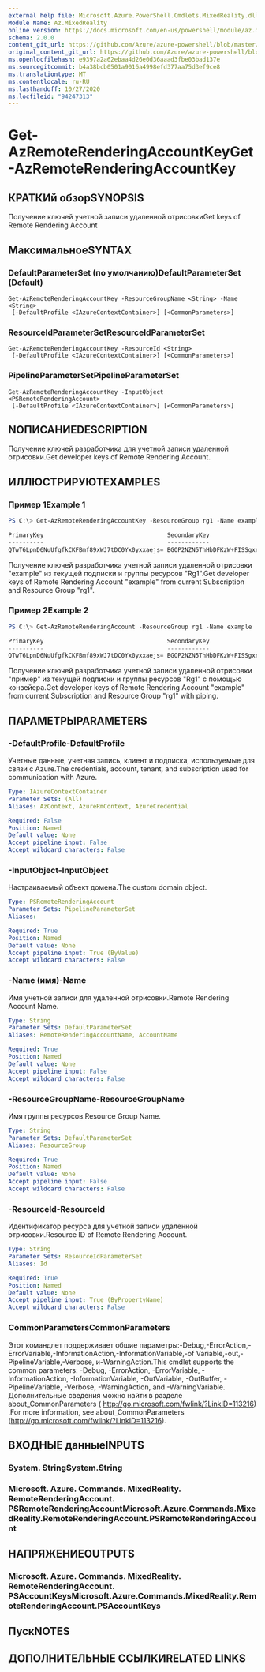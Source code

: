```yaml
---
external help file: Microsoft.Azure.PowerShell.Cmdlets.MixedReality.dll-Help.xml
Module Name: Az.MixedReality
online version: https://docs.microsoft.com/en-us/powershell/module/az.mixedreality/get-azremoterenderingaccountkey
schema: 2.0.0
content_git_url: https://github.com/Azure/azure-powershell/blob/master/src/MixedReality/MixedReality/help/Get-AzRemoteRenderingAccountKey.md
original_content_git_url: https://github.com/Azure/azure-powershell/blob/master/src/MixedReality/MixedReality/help/Get-AzRemoteRenderingAccountKey.md
ms.openlocfilehash: e9397a2a62ebaa4d26e0d36aaad3fbe03bad137e
ms.sourcegitcommit: b4a38bcb0501a9016a4998efd377aa75d3ef9ce8
ms.translationtype: MT
ms.contentlocale: ru-RU
ms.lasthandoff: 10/27/2020
ms.locfileid: "94247313"
---
```

# <span data-ttu-id="09c29-101">Get-AzRemoteRenderingAccountKey</span><span class="sxs-lookup"><span data-stu-id="09c29-101">Get-AzRemoteRenderingAccountKey</span></span>

## <span data-ttu-id="09c29-102">КРАТКИй обзор</span><span class="sxs-lookup"><span data-stu-id="09c29-102">SYNOPSIS</span></span>
<span data-ttu-id="09c29-103">Получение ключей учетной записи удаленной отрисовки</span><span class="sxs-lookup"><span data-stu-id="09c29-103">Get keys of Remote Rendering Account</span></span>

## <span data-ttu-id="09c29-104">Максимальное</span><span class="sxs-lookup"><span data-stu-id="09c29-104">SYNTAX</span></span>

### <span data-ttu-id="09c29-105">DefaultParameterSet (по умолчанию)</span><span class="sxs-lookup"><span data-stu-id="09c29-105">DefaultParameterSet (Default)</span></span>
```
Get-AzRemoteRenderingAccountKey -ResourceGroupName <String> -Name <String>
 [-DefaultProfile <IAzureContextContainer>] [<CommonParameters>]
```

### <span data-ttu-id="09c29-106">ResourceIdParameterSet</span><span class="sxs-lookup"><span data-stu-id="09c29-106">ResourceIdParameterSet</span></span>
```
Get-AzRemoteRenderingAccountKey -ResourceId <String>
 [-DefaultProfile <IAzureContextContainer>] [<CommonParameters>]
```

### <span data-ttu-id="09c29-107">PipelineParameterSet</span><span class="sxs-lookup"><span data-stu-id="09c29-107">PipelineParameterSet</span></span>
```
Get-AzRemoteRenderingAccountKey -InputObject <PSRemoteRenderingAccount>
 [-DefaultProfile <IAzureContextContainer>] [<CommonParameters>]
```

## <span data-ttu-id="09c29-108">NОПИСАНИЕ</span><span class="sxs-lookup"><span data-stu-id="09c29-108">DESCRIPTION</span></span>
<span data-ttu-id="09c29-109">Получение ключей разработчика для учетной записи удаленной отрисовки.</span><span class="sxs-lookup"><span data-stu-id="09c29-109">Get developer keys of Remote Rendering Account.</span></span>

## <span data-ttu-id="09c29-110">ИЛЛЮСТРИРУЮТ</span><span class="sxs-lookup"><span data-stu-id="09c29-110">EXAMPLES</span></span>

### <span data-ttu-id="09c29-111">Пример 1</span><span class="sxs-lookup"><span data-stu-id="09c29-111">Example 1</span></span>
```powershell
PS C:\> Get-AzRemoteRenderingAccountKey -ResourceGroup rg1 -Name example

PrimaryKey                                   SecondaryKey
----------                                   ------------
QTwT6LpnD6NuUfgfkCKFBmf89xWJ7tDC0Yx0yxxaejs= BGOP2NZN5ThHbDFKzW+FISSgxnnBqCPKpTsixAxkvXk=
```

<span data-ttu-id="09c29-112">Получение ключей разработчика учетной записи удаленной отрисовки "example" из текущей подписки и группы ресурсов "Rg1".</span><span class="sxs-lookup"><span data-stu-id="09c29-112">Get developer keys of Remote Rendering Account "example" from current Subscription and Resource Group "rg1".</span></span>

### <span data-ttu-id="09c29-113">Пример 2</span><span class="sxs-lookup"><span data-stu-id="09c29-113">Example 2</span></span>
```powershell
PS C:\> Get-AzRemoteRenderingAccount -ResourceGroup rg1 -Name example | Get-AzRemoteRenderingAccountKey 

PrimaryKey                                   SecondaryKey
----------                                   ------------
QTwT6LpnD6NuUfgfkCKFBmf89xWJ7tDC0Yx0yxxaejs= BGOP2NZN5ThHbDFKzW+FISSgxnnBqCPKpTsixAxkvXk=
```

<span data-ttu-id="09c29-114">Получение ключей разработчика учетной записи удаленной отрисовки "пример" из текущей подписки и группы ресурсов "Rg1" с помощью конвейера.</span><span class="sxs-lookup"><span data-stu-id="09c29-114">Get developer keys of Remote Rendering Account "example" from current Subscription and Resource Group "rg1" with piping.</span></span>

## <span data-ttu-id="09c29-115">ПАРАМЕТРЫ</span><span class="sxs-lookup"><span data-stu-id="09c29-115">PARAMETERS</span></span>

### <span data-ttu-id="09c29-116">-DefaultProfile</span><span class="sxs-lookup"><span data-stu-id="09c29-116">-DefaultProfile</span></span>
<span data-ttu-id="09c29-117">Учетные данные, учетная запись, клиент и подписка, используемые для связи с Azure.</span><span class="sxs-lookup"><span data-stu-id="09c29-117">The credentials, account, tenant, and subscription used for communication with Azure.</span></span>

```yaml
Type: IAzureContextContainer
Parameter Sets: (All)
Aliases: AzContext, AzureRmContext, AzureCredential

Required: False
Position: Named
Default value: None
Accept pipeline input: False
Accept wildcard characters: False
```

### <span data-ttu-id="09c29-118">-InputObject</span><span class="sxs-lookup"><span data-stu-id="09c29-118">-InputObject</span></span>
<span data-ttu-id="09c29-119">Настраиваемый объект домена.</span><span class="sxs-lookup"><span data-stu-id="09c29-119">The custom domain object.</span></span>

```yaml
Type: PSRemoteRenderingAccount
Parameter Sets: PipelineParameterSet
Aliases:

Required: True
Position: Named
Default value: None
Accept pipeline input: True (ByValue)
Accept wildcard characters: False
```

### <span data-ttu-id="09c29-120">-Name (имя)</span><span class="sxs-lookup"><span data-stu-id="09c29-120">-Name</span></span>
<span data-ttu-id="09c29-121">Имя учетной записи для удаленной отрисовки.</span><span class="sxs-lookup"><span data-stu-id="09c29-121">Remote Rendering Account Name.</span></span>

```yaml
Type: String
Parameter Sets: DefaultParameterSet
Aliases: RemoteRenderingAccountName, AccountName

Required: True
Position: Named
Default value: None
Accept pipeline input: False
Accept wildcard characters: False
```

### <span data-ttu-id="09c29-122">-ResourceGroupName</span><span class="sxs-lookup"><span data-stu-id="09c29-122">-ResourceGroupName</span></span>
<span data-ttu-id="09c29-123">Имя группы ресурсов.</span><span class="sxs-lookup"><span data-stu-id="09c29-123">Resource Group Name.</span></span>

```yaml
Type: String
Parameter Sets: DefaultParameterSet
Aliases: ResourceGroup

Required: True
Position: Named
Default value: None
Accept pipeline input: False
Accept wildcard characters: False
```

### <span data-ttu-id="09c29-124">-ResourceId</span><span class="sxs-lookup"><span data-stu-id="09c29-124">-ResourceId</span></span>
<span data-ttu-id="09c29-125">Идентификатор ресурса для учетной записи удаленной отрисовки.</span><span class="sxs-lookup"><span data-stu-id="09c29-125">Resource ID of Remote Rendering Account.</span></span>

```yaml
Type: String
Parameter Sets: ResourceIdParameterSet
Aliases: Id

Required: True
Position: Named
Default value: None
Accept pipeline input: True (ByPropertyName)
Accept wildcard characters: False
```

### <span data-ttu-id="09c29-126">CommonParameters</span><span class="sxs-lookup"><span data-stu-id="09c29-126">CommonParameters</span></span>
<span data-ttu-id="09c29-127">Этот командлет поддерживает общие параметры:-Debug,-ErrorAction,-ErrorVariable,-InformationAction,-InformationVariable,-of Variable,-out,-PipelineVariable,-Verbose, и-WarningAction.</span><span class="sxs-lookup"><span data-stu-id="09c29-127">This cmdlet supports the common parameters: -Debug, -ErrorAction, -ErrorVariable, -InformationAction, -InformationVariable, -OutVariable, -OutBuffer, -PipelineVariable, -Verbose, -WarningAction, and -WarningVariable.</span></span>
<span data-ttu-id="09c29-128">Дополнительные сведения можно найти в разделе about_CommonParameters ( http://go.microsoft.com/fwlink/?LinkID=113216) .</span><span class="sxs-lookup"><span data-stu-id="09c29-128">For more information, see about_CommonParameters (http://go.microsoft.com/fwlink/?LinkID=113216).</span></span>

## <span data-ttu-id="09c29-129">ВХОДНЫЕ данные</span><span class="sxs-lookup"><span data-stu-id="09c29-129">INPUTS</span></span>

### <span data-ttu-id="09c29-130">System. String</span><span class="sxs-lookup"><span data-stu-id="09c29-130">System.String</span></span>

### <span data-ttu-id="09c29-131">Microsoft. Azure. Commands. MixedReality. RemoteRenderingAccount. PSRemoteRenderingAccount</span><span class="sxs-lookup"><span data-stu-id="09c29-131">Microsoft.Azure.Commands.MixedReality.RemoteRenderingAccount.PSRemoteRenderingAccount</span></span>

## <span data-ttu-id="09c29-132">НАПРЯЖЕНИЕ</span><span class="sxs-lookup"><span data-stu-id="09c29-132">OUTPUTS</span></span>

### <span data-ttu-id="09c29-133">Microsoft. Azure. Commands. MixedReality. RemoteRenderingAccount. PSAccountKeys</span><span class="sxs-lookup"><span data-stu-id="09c29-133">Microsoft.Azure.Commands.MixedReality.RemoteRenderingAccount.PSAccountKeys</span></span>

## <span data-ttu-id="09c29-134">Пуск</span><span class="sxs-lookup"><span data-stu-id="09c29-134">NOTES</span></span>

## <span data-ttu-id="09c29-135">ДОПОЛНИТЕЛЬНЫЕ ССЫЛКИ</span><span class="sxs-lookup"><span data-stu-id="09c29-135">RELATED LINKS</span></span>
